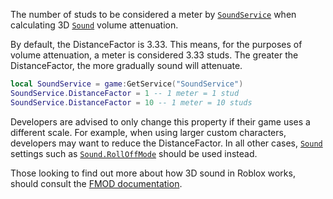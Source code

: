 The number of studs to be considered a meter by [`SoundService`](https://create.roblox.com/docs/reference/engine/classes/SoundService) when
calculating 3D [`Sound`](https://create.roblox.com/docs/reference/engine/classes/Sound) volume attenuation.

By default, the DistanceFactor is 3.33. This means, for the purposes of
volume attenuation, a meter is considered 3.33 studs. The greater the
DistanceFactor, the more gradually sound will attenuate.
```lua
local SoundService = game:GetService("SoundService")
SoundService.DistanceFactor = 1 -- 1 meter = 1 stud
SoundService.DistanceFactor = 10 -- 1 meter = 10 studs
```

Developers are advised to only change this property if their game uses a
different scale. For example, when using larger custom characters,
developers may want to reduce the DistanceFactor. In all other cases,
[`Sound`](https://create.roblox.com/docs/reference/engine/classes/Sound) settings such as [`Sound.RollOffMode`](https://create.roblox.com/docs/reference/engine/classes/Sound#RollOffMode) should be used
instead.

Those looking to find out more about how 3D sound in Roblox works, should
consult the
[FMOD documentation](https://create.roblox.com/docs/https://www.fmod.com/docs/api/content/generated/overview/3dsound.html).